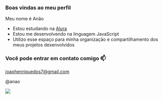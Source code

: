 ### Boas vindas ao meu perfil 

Meu nome é Anão

- Estou estudando na [Alura](https://www.alura.com.br)
- Estou me desenvolvendo na linguagem JavaScript
- Utilizo esse espaço para minha organização e compartilhamento dos meus projetos desenvolvidos

### Você pode entrar em contato comigo 📫

joaohenriquedos7@gmail.com

@anao

![](https://media1.tenor.com/m/2pQII1HkRq0AAAAd/baleinha-baleiao.gif)
